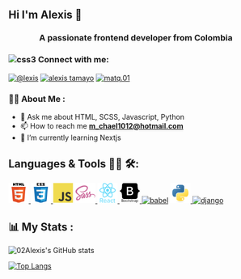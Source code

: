 ## Hi I'm Alexis 👋
<h3 align="center">A passionate frontend developer from Colombia</h3>

<h3 align="left">
  <img src="https://user-images.githubusercontent.com/99287560/235987891-8ba9bd2a-4856-444e-9d48-3070c09c8086.gif" alt="css3" width="60" height="40"/> Connect with me:</h3>
<p align="left">
  <a href="https://twitter.com/matq_01" target="blank"><img align="center" src="https://raw.githubusercontent.com/rahuldkjain/github-profile-readme-generator/master/src/images/icons/Social/twitter.svg" alt="@lexis" height="30" width="40" /></a>
  <a href="https://www.linkedin.com/in/alexis-tamayo-6342a91ab/" target="blank"><img align="center" src="https://raw.githubusercontent.com/rahuldkjain/github-profile-readme-generator/master/src/images/icons/Social/linked-in-alt.svg" alt="alexis tamayo" height="30" width="40" /></a>
  <a href="https://www.instagram.com/matq.01/" target="blank"><img align="center" src="https://raw.githubusercontent.com/rahuldkjain/github-profile-readme-generator/master/src/images/icons/Social/instagram.svg" alt="matq.01" height="30" width="40" /></a>
</p>

### 👨‍💻 About Me :
- 💬 Ask me about HTML, SCSS, Javascript, Python 
- 📫 How to reach me **m_chael1012@hotmail.com**
- 🌱 I’m currently learning Nextjs

## Languages & Tools 👨‍💻 🛠:

<p align="left"> 
  <a href="https://www.w3.org/html/" target="_blank" rel="noreferrer"> <img src="https://raw.githubusercontent.com/devicons/devicon/master/icons/html5/html5-original-wordmark.svg" alt="html5" width="40" height="40"/> </a>
  <a href="https://www.w3schools.com/css/" target="_blank" rel="noreferrer"> <img src="https://raw.githubusercontent.com/devicons/devicon/master/icons/css3/css3-original-wordmark.svg" alt="css3" width="40" height="40"/> </a> 
  <a href="https://developer.mozilla.org/en-US/docs/Web/JavaScript" target="_blank" rel="noreferrer"> <img src="https://raw.githubusercontent.com/devicons/devicon/master/icons/javascript/javascript-original.svg" alt="javascript" width="40" height="40"/></a> 
  <a href="https://sass-lang.com" target="_blank" rel="noreferrer"> <img src="https://raw.githubusercontent.com/devicons/devicon/master/icons/sass/sass-original.svg" alt="sass" width="40" height="40"/> </a>
  <a href="https://reactjs.org/" target="_blank" rel="noreferrer"> <img src="https://raw.githubusercontent.com/devicons/devicon/master/icons/react/react-original-wordmark.svg" alt="react" width="40" height="40"/> </a> 
  <a href="https://getbootstrap.com" target="_blank" rel="noreferrer"> <img src="https://raw.githubusercontent.com/devicons/devicon/master/icons/bootstrap/bootstrap-plain-wordmark.svg" alt="bootstrap" width="40" height="40"/> </a>
  <a href="https://babeljs.io/" target="_blank" rel="noreferrer"> <img src="https://www.vectorlogo.zone/logos/babeljs/babeljs-icon.svg" alt="babel" width="40" height="40"/></a> 
  <a href="https://www.python.org" target="_blank" rel="noreferrer"> <img src="https://raw.githubusercontent.com/devicons/devicon/master/icons/python/python-original.svg" alt="python" width="40" height="40"/> </a> 
  <a href="https://www.djangoproject.com/" target="_blank" rel="noreferrer"> <img src="https://cdn.worldvectorlogo.com/logos/django.svg" alt="django" width="40" height="40"/> </a>
</p>

## 📊 My Stats :

![02Alexis's GitHub stats](https://github-readme-stats.vercel.app/api?username=02Alexis&show_icons=true&theme=dracula)

[![Top Langs](https://github-readme-stats.vercel.app/api/top-langs/?username=02Alexis&show_icons=true&theme=dracula)](https://github.com/02Alexis/github-readme-stats)

